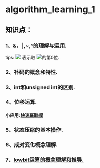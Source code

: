 # algorithm_learning_1
## 知识点：
### 1、&，|,~,^的理解与运用.
tips: <img src="http://chart.googleapis.com/chart?cht=tx&chl=$$ &b $$" style="border:none;"> 表示取 <img src="http://chart.googleapis.com/chart?cht=tx&chl=$$(b)_2$$" style="border:none;">的第0位.
### 2、补码的概念和特性.
### 3、int和unsigned int的区别.
### 4、位移运算.
#### 小应用:[快速幂取模](https://github.com/zezewww/algorithm_learning/blob/master/0x00%E5%9F%BA%E6%9C%AC%E7%AE%97%E6%B3%95/0x01_%E5%BF%AB%E9%80%9F%E5%B9%82.cpp)
### 5、状态压缩的基本操作.
### 6、成对变化概念理解.
### 7、[lowbit运算的概念理解和推导.](https://github.com/zezewww/algorithm_learning/blob/master/0x00%E5%9F%BA%E6%9C%AC%E7%AE%97%E6%B3%95/0x00_lowbit%E8%BF%90%E7%AE%97%E6%80%BB%E7%BB%93.cpp)
